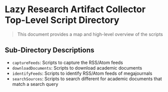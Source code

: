 # Lazy Research Artifact Collector Top-Level Script Directory

> This document provides a map and high-level overview of the scripts

## Sub-Directory Descriptions

- `captureFeeds`: Scripts to capture the RSS/Atom feeds
- `downloadDocuments`: Scripts to download academic documents
- `identifyFeeds`: Scripts to identify RSS/Atom feeds of megajournals
- `searchSources`: Scripts to search different for academic documents that match
  a search query
